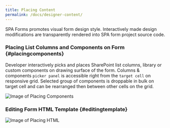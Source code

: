 ```yaml
---
title: Placing Content
permalink: /docs/designer-content/
---
```


SPA Forms promotes visual form design style. Interactively made design modifications are transparently rendered into SPA form project source code.

### Placing List Columns and Components on Form {#placingcomponents}

Developer interactively picks and places SharePoint list columns, library or custom components on drawing surface of the form. Columns & components <code>picker panel</code> is accessible right from the <code>target cell</code> on responsive grid. Selected group of components is droppable in bulk on target cell and can be rearranged then between other cells on the grid. 
<br/>

![Image of Placing Components](/img/form-placingcomponents2.gif)
<br/>
### Editing Form HTML Template {#editingtemplate}
![Image of Placing HTML](/img/form-placinghtml.gif)

